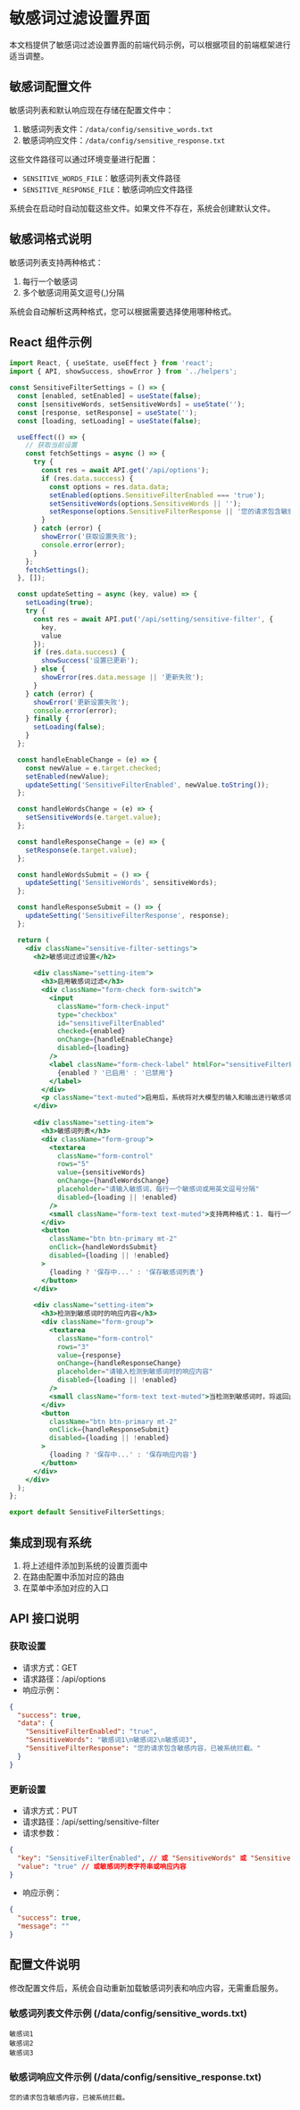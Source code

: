 # 敏感词过滤设置界面

本文档提供了敏感词过滤设置界面的前端代码示例，可以根据项目的前端框架进行适当调整。

## 敏感词配置文件

敏感词列表和默认响应现在存储在配置文件中：

1. 敏感词列表文件：`/data/config/sensitive_words.txt`
2. 敏感词响应文件：`/data/config/sensitive_response.txt`

这些文件路径可以通过环境变量进行配置：
- `SENSITIVE_WORDS_FILE`：敏感词列表文件路径
- `SENSITIVE_RESPONSE_FILE`：敏感词响应文件路径

系统会在启动时自动加载这些文件。如果文件不存在，系统会创建默认文件。

## 敏感词格式说明

敏感词列表支持两种格式：
1. 每行一个敏感词
2. 多个敏感词用英文逗号(,)分隔

系统会自动解析这两种格式，您可以根据需要选择使用哪种格式。

## React 组件示例

```jsx
import React, { useState, useEffect } from 'react';
import { API, showSuccess, showError } from '../helpers';

const SensitiveFilterSettings = () => {
  const [enabled, setEnabled] = useState(false);
  const [sensitiveWords, setSensitiveWords] = useState('');
  const [response, setResponse] = useState('');
  const [loading, setLoading] = useState(false);

  useEffect(() => {
    // 获取当前设置
    const fetchSettings = async () => {
      try {
        const res = await API.get('/api/options');
        if (res.data.success) {
          const options = res.data.data;
          setEnabled(options.SensitiveFilterEnabled === 'true');
          setSensitiveWords(options.SensitiveWords || '');
          setResponse(options.SensitiveFilterResponse || '您的请求包含敏感内容，已被系统拦截。');
        }
      } catch (error) {
        showError('获取设置失败');
        console.error(error);
      }
    };
    fetchSettings();
  }, []);

  const updateSetting = async (key, value) => {
    setLoading(true);
    try {
      const res = await API.put('/api/setting/sensitive-filter', {
        key,
        value
      });
      if (res.data.success) {
        showSuccess('设置已更新');
      } else {
        showError(res.data.message || '更新失败');
      }
    } catch (error) {
      showError('更新设置失败');
      console.error(error);
    } finally {
      setLoading(false);
    }
  };

  const handleEnableChange = (e) => {
    const newValue = e.target.checked;
    setEnabled(newValue);
    updateSetting('SensitiveFilterEnabled', newValue.toString());
  };

  const handleWordsChange = (e) => {
    setSensitiveWords(e.target.value);
  };

  const handleResponseChange = (e) => {
    setResponse(e.target.value);
  };

  const handleWordsSubmit = () => {
    updateSetting('SensitiveWords', sensitiveWords);
  };

  const handleResponseSubmit = () => {
    updateSetting('SensitiveFilterResponse', response);
  };

  return (
    <div className="sensitive-filter-settings">
      <h2>敏感词过滤设置</h2>
      
      <div className="setting-item">
        <h3>启用敏感词过滤</h3>
        <div className="form-check form-switch">
          <input
            className="form-check-input"
            type="checkbox"
            id="sensitiveFilterEnabled"
            checked={enabled}
            onChange={handleEnableChange}
            disabled={loading}
          />
          <label className="form-check-label" htmlFor="sensitiveFilterEnabled">
            {enabled ? '已启用' : '已禁用'}
          </label>
        </div>
        <p className="text-muted">启用后，系统将对大模型的输入和输出进行敏感词检测</p>
      </div>
      
      <div className="setting-item">
        <h3>敏感词列表</h3>
        <div className="form-group">
          <textarea
            className="form-control"
            rows="5"
            value={sensitiveWords}
            onChange={handleWordsChange}
            placeholder="请输入敏感词，每行一个敏感词或用英文逗号分隔"
            disabled={loading || !enabled}
          />
          <small className="form-text text-muted">支持两种格式：1. 每行一个敏感词；2. 多个敏感词用英文逗号(,)分隔。设置后会自动保存到配置文件中。</small>
        </div>
        <button
          className="btn btn-primary mt-2"
          onClick={handleWordsSubmit}
          disabled={loading || !enabled}
        >
          {loading ? '保存中...' : '保存敏感词列表'}
        </button>
      </div>
      
      <div className="setting-item">
        <h3>检测到敏感词时的响应内容</h3>
        <div className="form-group">
          <textarea
            className="form-control"
            rows="3"
            value={response}
            onChange={handleResponseChange}
            placeholder="请输入检测到敏感词时的响应内容"
            disabled={loading || !enabled}
          />
          <small className="form-text text-muted">当检测到敏感词时，将返回此内容给用户。设置后会自动保存到配置文件中。</small>
        </div>
        <button
          className="btn btn-primary mt-2"
          onClick={handleResponseSubmit}
          disabled={loading || !enabled}
        >
          {loading ? '保存中...' : '保存响应内容'}
        </button>
      </div>
    </div>
  );
};

export default SensitiveFilterSettings;
```

## 集成到现有系统

1. 将上述组件添加到系统的设置页面中
2. 在路由配置中添加对应的路由
3. 在菜单中添加对应的入口

## API 接口说明

### 获取设置

- 请求方式：GET
- 请求路径：/api/options
- 响应示例：
```json
{
  "success": true,
  "data": {
    "SensitiveFilterEnabled": "true",
    "SensitiveWords": "敏感词1\n敏感词2\n敏感词3",
    "SensitiveFilterResponse": "您的请求包含敏感内容，已被系统拦截。"
  }
}
```

### 更新设置

- 请求方式：PUT
- 请求路径：/api/setting/sensitive-filter
- 请求参数：
```json
{
  "key": "SensitiveFilterEnabled", // 或 "SensitiveWords" 或 "SensitiveFilterResponse"
  "value": "true" // 或敏感词列表字符串或响应内容
}
```
- 响应示例：
```json
{
  "success": true,
  "message": ""
}
```

## 配置文件说明

修改配置文件后，系统会自动重新加载敏感词列表和响应内容，无需重启服务。

### 敏感词列表文件示例 (/data/config/sensitive_words.txt)

```
敏感词1
敏感词2
敏感词3
```

### 敏感词响应文件示例 (/data/config/sensitive_response.txt)

```
您的请求包含敏感内容，已被系统拦截。
``` 
